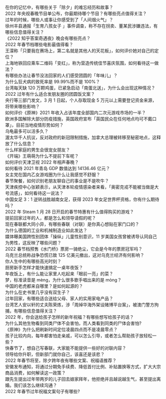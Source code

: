 在你的记忆中，有哪些关于「除夕」的难忘经历和故事？  
2022 年央视春晚节目单公布，你最期待哪个节目？有哪些亮点值得关注？  
过年的时候，哪些人或事让你感受到了「人间烟火气」？  
徐州丰县通报「生育八孩女子 」事件调查，称不存在拐卖、董某民涉嫌违法，有哪些信息值得关注？  
《2022 知乎答案奇遇夜》晚会有哪些亮点？  
2022 年春节档哪些电影最值得看？  
王濛称「只要我在赛场上，第二名就是其他人的天花板」，如何评价她对自己的定位？  
上海地铁回应乘车二维码「变红」，称为营造传统佳节喜庆氛围，如何看待这一做法？  
有哪些办法让春节没法回家的人们感受团圆的「年味儿」？  
为什么狂犬病的致死率是 99.99%而不是 100%？  
台湾每天缺 120 万颗鸡蛋，已紧急启动「南蛋北送」，为什么会出现这种情况？  
2022 过年有什么适合发朋友圈的团圆饭文案？  
央行等三部门发文，3 月 1 日起，个人存取现金 5 万元以上需要登记资金来源，将带来哪些影响？  
如何评价《原神》2021 年收入占该年度全部国内二次元游戏市场的一半？  
欧洲多国解除大部分防疫措施，英国政府宣布「英国民众在任何地点均可不戴口罩」，目前当地疫情形势如何？  
乌龟最多可以活多久？  
渥太华千人抗议，反对政府的新冠限制措施，加拿大总理被转移至秘密地点，这释放了什么信息？  
什么样家庭的男生会很宠女朋友？  
《开端》王萌萌为什么不提前下车呢？  
如何评价天津卫视 2022 年相声春晚？  
如何看待 2021 年青岛 GDP 数值达到 14136.46 亿元？  
女主党在国内乙女游戏圈为什么让我感觉不舒服？  
春节聚餐，如何识别老朋友聊自己的事业是不是吹牛？  
天津疾控中心张颖表示，从天津本轮疫情感染者来看，「奥密克戎不能被当做是大号流感」，如何看待这一说法？  
中国女足 3：1 逆转战胜越南女足，获得 2023 年女足世界杯资格，你有什么期待吗？  
2022 年 Steam  1 月 28 日开启的春节特惠有什么值得购买的游戏？  
提前回家过年的人，都是怎么和领导请假的呢？  
现在春联都大同小异，有哪些春联（对联）是你真心想贴在家门口的？  
为什么德国的工业和机械制造业如此发达？  
媒体曝美国跨性别团体「操纵」儿童性别意识，11 岁美国女孩曾被诱导认同自己为男性，这反映了哪些问题？  
2022 春节档预售《水门桥》票房一骑绝尘，它会是今年的票房冠军吗？  
乌克兰总统称战争恐慌已致 125 亿美元撤出，这对乌克兰经济有何影响？  
你人生中的有哪些高光时刻？  
厨房新手怎样才能快速搞定一桌年夜饭？  
年夜饭上，有什么能让家里人吃起来「眼前一亮」的菜？  
梦，标准读音是 mèng，为什么很多歌手唱出来的是 mòng？  
中国的老虎都来自哪里？是如何起源的？  
为什么在史书里几乎没有双生子？  
过年回家，有哪些适合送给父母、家人的实用家电产品？  
台湾艺人安以轩的丈夫陈荣炼，涉「周焯华海外架设赌博平台案」，被澳门警方拘捕，有哪些信息值得关注？  
2022 年，你会送给孩子怎样的新年祝福？有哪些想写给孩子的话？  
为什么其他生物看到同类尸体不会害怕，而人类看到同类的尸体会害怕?  
《原神》为什么把刷新时间定位凌晨四点而不是凌晨零点？  
孩子比较内向，每年都害怕走亲戚，可以怎么引导，或者怎么帮助孩子放轻松一些？  
快春节了，想自己写春联，大家能不能提供一些好的对联内容？  
领导给你升职，但新部门就你自己，该喜还是该悲？  
2022 年春节将至，除夕跨年夜有哪些文案、祝福语推荐？  
安徽发布通知，将通过分期免手续费、降低首付比例、补贴置换等方式，扩大大宗商品消费，如何解读这一政策？  
跟先生提出过年带两岁的儿子回去娘家拜年，他拒绝并且越说越生气，甚至提出离婚。我们该怎么继续沟通？  
2022 年春节过年祝福文案句子有哪些?  
